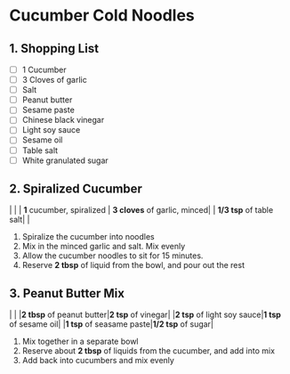 # Cucumber Cold Noodles
## 1. Shopping List
- [ ] 1 Cucumber
- [ ] 3 Cloves of garlic
- [ ] Salt
- [ ] Peanut butter
- [ ] Sesame paste
- [ ] Chinese black vinegar
- [ ] Light soy sauce
- [ ] Sesame oil
- [ ] Table salt
- [ ] White granulated sugar

## 2. Spiralized Cucumber
|
|
| **1** cucumber, spiralized | **3 cloves** of garlic, minced|
| **1/3 tsp** of table salt| |
1. Spiralize the cucumber into noodles
2. Mix in the minced garlic and salt. Mix evenly
3. Allow the cucumber noodles to sit for 15 minutes.
4. Reserve **2 tbsp** of liquid from the bowl, and pour out the rest

## 3. Peanut Butter Mix
|
|
|**2 tbsp** of peanut butter|**2 tsp** of vinegar|
|**2 tsp** of light soy sauce|**1 tsp** of sesame oil|
|**1 tsp** of seasame paste|**1/2 tsp** of sugar|

1. Mix together in a separate bowl
2. Reserve about **2 tbsp** of liquids from the cucumber, and add into mix
3. Add back into cucumbers and mix evenly